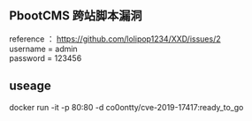 ## PbootCMS 跨站脚本漏洞
reference ： https://github.com/lolipop1234/XXD/issues/2  
username = admin  
password = 123456  
## useage
docker run -it -p 80:80 -d co0ontty/cve-2019-17417:ready_to_go  
